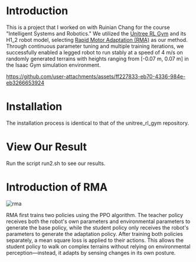 # Introduction
This is a project that I worked on with Ruinian Chang for the course "Intelligent Systems and Robotics." We utilized the [Unitree RL Gym](https://github.com/unitreerobotics/unitree_rl_gym) and its H1_2 robot model, selecting [Rapid Motor Adaptation (RMA)](https://arxiv.org/abs/2107.04034) as our method. Through continuous parameter tuning and multiple training iterations, we successfully enabled a legged robot to run stably at a speed of 4 m/s on randomly generated terrains with heights ranging from [-0.07 m, 0.07 m] in the Isaac Gym simulation environment.

https://github.com/user-attachments/assets/ff227833-eb70-4336-984e-eb3266653924

# Installation
The installation process is identical to that of the unitree_rl_gym repository.

# View Our Result
Run the script run2.sh to see our results.

# Introduction of RMA

![rma](https://github.com/user-attachments/assets/7a686caa-67dc-4e17-97a3-0b8e7e36ff02)

RMA first trains two policies using the PPO algorithm. The teacher policy receives both the robot's own parameters and environmental parameters to generate the base policy, while the student policy only receives the robot's parameters to generate the adaptation policy. After training both policies separately, a mean square loss is applied to their actions. This allows the student policy to walk on complex terrains without relying on environmental perception—instead, it adapts by sensing changes in its own posture.
